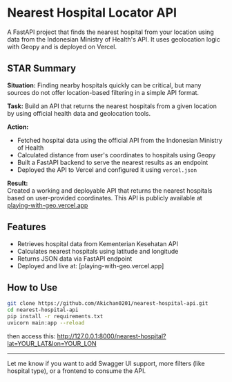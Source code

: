 # Nearest Hospital Locator API

A FastAPI project that finds the nearest hospital from your location using data from the Indonesian Ministry of Health's API. It uses geolocation logic with Geopy and is deployed on Vercel.

## STAR Summary

**Situation:** Finding nearby hospitals quickly can be critical, but many sources do not offer location-based filtering in a simple API format.

**Task:** Build an API that returns the nearest hospitals from a given location by using official health data and geolocation tools.

**Action:**  
- Fetched hospital data using the official API from the Indonesian Ministry of Health  
- Calculated distance from user's coordinates to hospitals using Geopy  
- Built a FastAPI backend to serve the nearest results as an endpoint  
- Deployed the API to Vercel and configured it using `vercel.json`

**Result:**  
Created a working and deployable API that returns the nearest hospitals based on user-provided coordinates. This API is publicly available at [playing-with-geo.vercel.app](https://playing-with-geo.vercel.app)

## Features

- Retrieves hospital data from Kementerian Kesehatan API
- Calculates nearest hospitals using latitude and longitude
- Returns JSON data via FastAPI endpoint
- Deployed and live at: [playing-with-geo.vercel.app]

## How to Use

```bash
git clone https://github.com/Akichan0201/nearest-hospital-api.git
cd nearest-hospital-api
pip install -r requirements.txt
uvicorn main:app --reload
```
then access this:
http://127.0.0.1:8000/nearest-hospital?lat=YOUR_LAT&lon=YOUR_LON

---

Let me know if you want to add Swagger UI support, more filters (like hospital type), or a frontend to consume the API.
